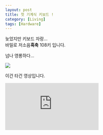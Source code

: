 ```yaml
---
layout: post
title: 첫 기계식 키보드 ! 
category: [Living]
tags: [Hardware]
---
```


늦었지만 키보드 자랑...  
바밀로 저소음**흑축** 108키 입니다.  

넘나 영롱하다...

<img src='https://jjjjjerry.github.io/public/img/keyboard/vamilo.png'>


이건 타건 영상입니다.  

<iframe class="youtube" src='https://jjjjjerry.github.io/public/img/keyboard/vamilo.mp4'  
 frameborder="0" allow="autoplay; encrypted-media" allowfullscreen></iframe>  